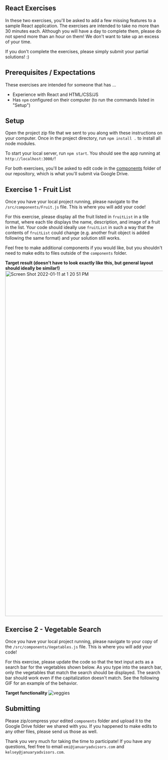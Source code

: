 
## React Exercises

In these two exercises, you'll be asked to add a few missing features to a sample React application. The exercises are intended to take no more than 30 minutes each. Although you will have a day to complete them, please do not spend more than an hour on them! We don't want to take up an excess of your time. 

If you don't complete the exercises, please simply submit your partial solutions! :)

## Prerequisites / Expectations

These exercises are intended for someone that has ...
- Experience with React and HTML/CSS/JS
- Has `npm` configured on their computer (to run the commands listed in "Setup")

## Setup

Open the project zip file that we sent to you along with these instructions on your computer.
Once in the project directory, run `npm install .` to install all node modules.

To start your local server, run `npm start`. You should see the app running at `http://localhost:3000/`!

For both exercises, you'll be asked to edit code in the [components](https://github.com/januaryadvisors/react-exercises/tree/main/src/components) folder of our repository, which is what you'll submit via Google Drive.

## Exercise 1 - Fruit List

Once you have your local project running, please navigate to the `/src/components/Fruit.js` file. This is where you will add your code!

For this exercise, please display all the fruit listed in `fruitList` in a tile format, where each tile displays the name, description, and image of a fruit in the list. Your code should ideally use `fruitList` in such a way that the contents of `fruitList` could change (e.g. another fruit object is added following the same format) and your solution still works.

Feel free to make additional components if you would like, but you shouldn't need to make edits to files outside of the `components` folder.

**Target result (doesn't have to look exactly like this, but general layout should ideally be similar!)**
<img width="1100" alt="Screen Shot 2022-01-11 at 1 20 51 PM" src="https://user-images.githubusercontent.com/22461243/149010163-5bbb686a-c427-4804-ae58-f74d875ea661.png">



## Exercise 2 - Vegetable Search

Once you have your local project running, please navigate to your copy of the `/src/components/Vegetables.js` file. This is where you will add your code!

For this exercise, please update the code so that the text input acts as a search bar for the vegetables shown below. As you type into the search bar, only the vegetables that match the search should be displayed. The search bar should work even if the capitalization doesn't match. See the following GIF for an example of the behavior.

**Target functionality**
![veggies](https://user-images.githubusercontent.com/22461243/149011051-bf32e00e-317a-4c45-b878-238b757b9b34.gif)


## Submitting

Please zip/compress your edited `components` folder and upload it to the Google Drive folder we shared with you. If you happened to make edits to any other files, please send us those as well.

Thank you very much for taking the time to participate! If you have any questions, feel free to email `emi@januaryadvisors.com` and `kelsey@januaryadvisors.com`.

